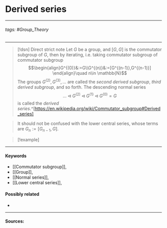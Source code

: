 # Derived series
***
###### tags: #Group_Theory 
***
>[!dsn] Direct strict note
>Let $G$ be a group, and $[G,G]$ is the commutator subgroup of $G$, then by iterating, i.e. taking commutator subgroup of commutator subgroup
>$$\begin{align}G^{(0)}&:=G\\G^{(n)}&:=[G^{(n-1)},G^{(n-1)}] \end{align}\quad n\in \mathbb{N}$$
>The groups $G^{(2)},G^{(3)},\dots$ are called the *second derived subgroup*, *third derived subgroup*, and so forth. The descending normal series
>$$\dots\triangleleft G^{(2)}\triangleleft G^{(1)}\triangleleft G^{(0)}=G$$
>is called the *derived series*.^[https://en.wikipedia.org/wiki/Commutator_subgroup#Derived_series]

>It should not be confused with the lower central series, whose terms are $G_{n}:=[G_{n-1},G]$.

>[!example] 
>
***
#### Keywords
- [[Commutator subgroup]],
- [[Group]],
- [[Normal series]],
- [[Lower central series]],
#### Possibly related
- 
***
#### Sources: